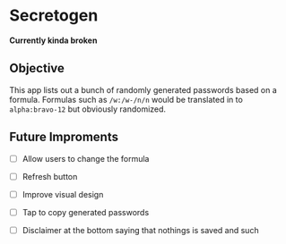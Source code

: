 # Secretogen

**Currently kinda broken**

## Objective

This app lists out a bunch of randomly generated passwords based on a formula. Formulas such as `/w:/w-/n/n` would be translated in to `alpha:bravo-12` but obviously randomized.

## Future Improments
- [ ] Allow users to change the formula
- [ ] Refresh button
- [ ] Improve visual design
- [ ] Tap to copy generated passwords
- [ ] Disclaimer at the bottom saying that nothings is saved and such


